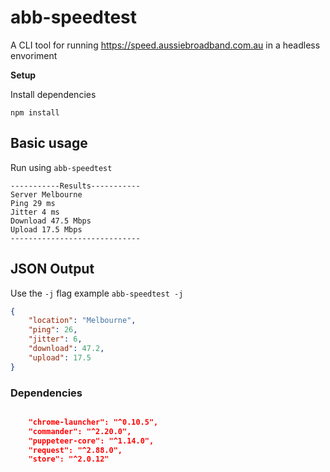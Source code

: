 # abb-speedtest

A CLI tool for running https://speed.aussiebroadband.com.au  in a headless envoriment


**Setup**

Install dependencies
```
npm install

```


## Basic usage

Run using `abb-speedtest`


```
-----------Results-----------
Server Melbourne
Ping 29 ms
Jitter 4 ms
Download 47.5 Mbps
Upload 17.5 Mbps
-----------------------------

```

## JSON Output

Use the `-j` flag example `abb-speedtest -j`


```json
{   
    "location": "Melbourne",
    "ping": 26,
    "jitter": 6,
    "download": 47.2,
    "upload": 17.5 
}
```


### Dependencies

```json

    "chrome-launcher": "^0.10.5",
    "commander": "^2.20.0",
    "puppeteer-core": "^1.14.0",
    "request": "^2.88.0",
    "store": "^2.0.12"

```
